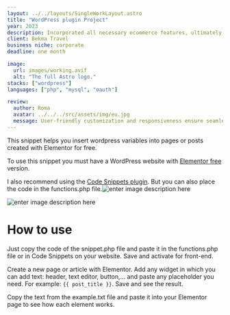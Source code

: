 ```yaml
---
layout: ../../layouts/SingleWorkLayout.astro
title: "WordPress plugin Project"
year: 2023
description: Incorporated all necessary ecommerce features, ultimately delivering a stunning user experience. From seamless navigation to secure payment processing and captivating visuals, every essential element was seamlessly and nicely integrated.
client: Bekma Travel
business niche: corporate
deadline: one month

image:
  url: images/working.avif
  alt: "The full Astro logo."
stacks: ["wordpress"]
languages: ["php", "mysql", "oauth"]

review:
  author: Roma
  avatar: ../../../src/assets/img/eu.jpg
  message: User-friendly customization and responsiveness ensure seamless experiences on any device. It saves time and streamlines my workflow.
---
```


This snippet helps you insert wordpress variables into pages or posts created with Elementor for free.

To use this snippet you must have a WordPress website with [Elementor free](https://wordpress.org/plugins/elementor/) version.

I also recommend using the [Code Snippets plugin](https://wordpress.org/plugins/code-snippets/). But you can also place the code in the functions.php file.![enter image description here](https://images.unsplash.com/photo-1522542550221-31fd19575a2d?auto=format&fit=crop&q=60&w=800&ixlib=rb-4.0.3&ixid=M3wxMjA3fDB8MHxzZWFyY2h8MjB8fHdlYiUyMGRlc2lnbnxlbnwwfHwwfHx8MA==)

![enter image description here](https://plus.unsplash.com/premium_photo-1661320832191-8e9866f34bc9?auto=format&fit=crop&q=60&w=800&ixlib=rb-4.0.3&ixid=M3wxMjA3fDB8MHxzZWFyY2h8MTd8fHdlYiUyMGRlc2lnbnxlbnwwfHwwfHx8MA==)

# How to use

Just copy the code of the snippet.php file and paste it in the functions.php file or in Code Snippets on your website. Save and activate for front-end.

Create a new page or article with Elementor. Add any widget in which you can add text: header, text editor, button,... and paste any placeholder you need. For example: `{{ post_title }}`. Save and see the result.

Copy the text from the example.txt file and paste it into your Elementor page to see how each element works.
